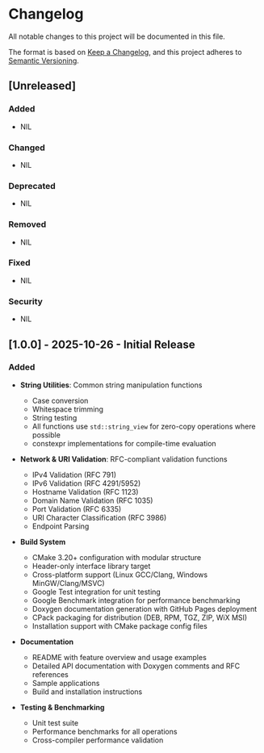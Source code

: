 # Changelog

All notable changes to this project will be documented in this file.

The format is based on [Keep a Changelog](https://keepachangelog.com/en/1.1.0/),
and this project adheres to [Semantic Versioning](https://semver.org/spec/v2.0.0.html).

## [Unreleased]

### Added

- NIL

### Changed

- NIL

### Deprecated

- NIL

### Removed

- NIL

### Fixed

- NIL

### Security

- NIL

## [1.0.0] - 2025-10-26 - Initial Release

### Added

- **String Utilities**: Common string manipulation functions

  - Case conversion
  - Whitespace trimming
  - String testing
  - All functions use `std::string_view` for zero-copy operations where possible
  - constexpr implementations for compile-time evaluation

- **Network & URI Validation**: RFC-compliant validation functions

  - IPv4 Validation (RFC 791)
  - IPv6 Validation (RFC 4291/5952)
  - Hostname Validation (RFC 1123)
  - Domain Name Validation (RFC 1035)
  - Port Validation (RFC 6335)
  - URI Character Classification (RFC 3986)
  - Endpoint Parsing

- **Build System**

  - CMake 3.20+ configuration with modular structure
  - Header-only interface library target
  - Cross-platform support (Linux GCC/Clang, Windows MinGW/Clang/MSVC)
  - Google Test integration for unit testing
  - Google Benchmark integration for performance benchmarking
  - Doxygen documentation generation with GitHub Pages deployment
  - CPack packaging for distribution (DEB, RPM, TGZ, ZIP, WiX MSI)
  - Installation support with CMake package config files

- **Documentation**

  - README with feature overview and usage examples
  - Detailed API documentation with Doxygen comments and RFC references
  - Sample applications
  - Build and installation instructions

- **Testing & Benchmarking**
  - Unit test suite
  - Performance benchmarks for all operations
  - Cross-compiler performance validation
